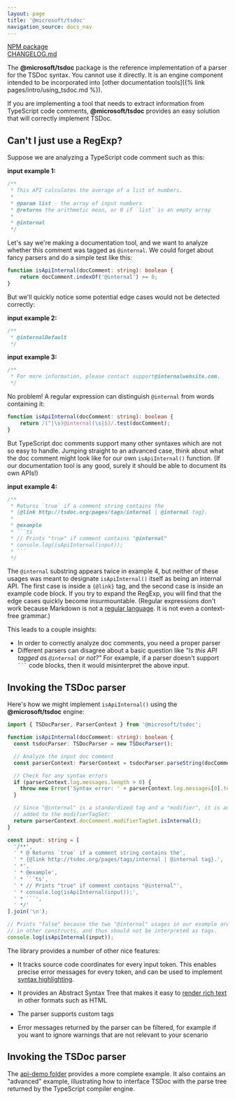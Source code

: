 ```yaml
---
layout: page
title: '@microsoft/tsdoc'
navigation_source: docs_nav
---
```


[NPM package](https://www.npmjs.com/package/@microsoft/tsdoc)<br/>
[CHANGELOG.md](https://github.com/microsoft/tsdoc/blob/main/tsdoc/CHANGELOG.md)

The **@microsoft/tsdoc** package is the reference implementation of a parser for the TSDoc syntax.
You cannot use it directly.  It is an engine component intended to be incorporated into
[other documentation tools]({% link pages/intro/using_tsdoc.md %}).

If you are implementing a tool that needs to extract information from TypeScript code comments,
**@microsoft/tsdoc** provides an easy solution that will correctly implement TSDoc.


## Can't I just use a RegExp?

Suppose we are analyzing a TypeScript code comment such as this:

**input example 1:**
```ts
/**
 * This API calculates the average of a list of numbers.
 *
 * @param list - the array of input numbers
 * @returns the arithmetic mean, or 0 if `list` is an empty array
 *
 * @internal
 */
```

Let's say we're making a documentation tool, and we want to analyze whether this comment was tagged as `@internal`.
We could forget about fancy parsers and do a simple test like this:

```ts
function isApiInternal(docComment: string): boolean {
    return docComment.indexOf('@internal') >= 0;
}
```

But we'll quickly notice some potential edge cases would not be detected correctly:

**input example 2:**
```ts
/**
 * @internalDefault
 */
```

**input example 3:**
```ts
/**
 * For more information, please contact support@internalwebsite.com.
 */
```

No problem!  A regular expression can distinguish `@internal` from words containing it:

```ts
function isApiInternal(docComment: string): boolean {
    return /(^|\s)@internal(\s|$)/.test(docComment);
}
```

But TypeScript doc comments support many other syntaxes which are not so easy to handle.
Jumping straight to an advanced case, think about what the doc comment might look like for our
own `isApiInternal()` function.  (If our documentation tool is any good, surely it should be able to
document its own APIs!)

**input example 4:**
```ts
/**
 * Returns `true` if a comment string contains the
 * {@link http://tsdoc.org/pages/tags/internal | @internal tag}.
 *
 * @example
 * ```ts
 * // Prints "true" if comment contains "@internal"
 * console.log(isApiInternal(input));
 * ```
 */
```

The `@internal` substring appears twice in example 4, but neither of these usages was meant to designate
`isApiInternal()` itself as being an internal API.  The first case is inside a `{@link}` tag, and the second case
is inside an example code block.  If you try to expand the RegExp, you will find that the edge cases quickly
become insurmountable.  (Regular expressions don't work because Markdown is not a
[regular language](https://en.wikipedia.org/wiki/Chomsky_hierarchy#The_hierarchy). It is not even a
context-free grammar.)

This leads to a couple insights:

- In order to correctly analyze doc comments, you need a proper parser
- Different parsers can disagree about a basic question like _"Is this API tagged as `@internal` or not?"_
  For example, if a parser doesn't support ` ``` ` code blocks, then it would misinterpret the above input.


## Invoking the TSDoc parser

Here's how we might implement `isApiInternal()` using the **@microsoft/tsdoc** engine:

```ts
import { TSDocParser, ParserContext } from '@microsoft/tsdoc';

function isApiInternal(docComment: string): boolean {
  const tsdocParser: TSDocParser = new TSDocParser();

  // Analyze the input doc comment
  const parserContext: ParserContext = tsdocParser.parseString(docComment);

  // Check for any syntax errors
  if (parserContext.log.messages.length > 0) {
    throw new Error('Syntax error: ' + parserContext.log.messages[0].text);
  }

  // Since "@internal" is a standardized tag and a "modifier", it is automatically
  // added to the modifierTagSet:
  return parserContext.docComment.modifierTagSet.isInternal();
}

const input: string = [
  '/**',
  ' * @ Returns `true` if a comment string contains the',
  ' * {@link http://tsdoc.org/pages/tags/internal | @internal tag}.',
  ' *',
  ' * @example',
  ' * ```ts',
  ' * // Prints "true" if comment contains "@internal"',
  ' * console.log(isApiInternal(input));',
  ' * ```',
  ' */'
].join('\n');

// Prints "false" because the two "@internal" usages in our example are embedded
// in other constructs, and thus should not be interpreted as tags.
console.log(isApiInternal(input));
```

The library provides a number of other nice features:

- It tracks source code coordinates for every input token.  This enables precise error messages
  for every token, and can be used to implement [syntax highlighting](https://github.com/microsoft/tsdoc/blob/main/playground/src/SyntaxStyler/DocNodeSyntaxStyler.ts).

- It provides an Abstract Syntax Tree that makes it easy
  to [render rich text](https://github.com/microsoft/tsdoc/blob/26c4bab8efb04bc5d1619585e1f071bcc10cf16a/playground/src/DocHtmlView.tsx#L140)
  in other formats such as HTML

- The parser supports custom tags

- Error messages returned by the parser can be filtered, for example if you want to ignore warnings that are
  not relevant to your scenario


## Invoking the TSDoc parser

The [api-demo folder](https://github.com/microsoft/tsdoc/tree/main/api-demo) provides a more complete example.
It also contains an "advanced" example, illustrating how to interface TSDoc with the parse tree returned by
the TypeScript compiler engine.
